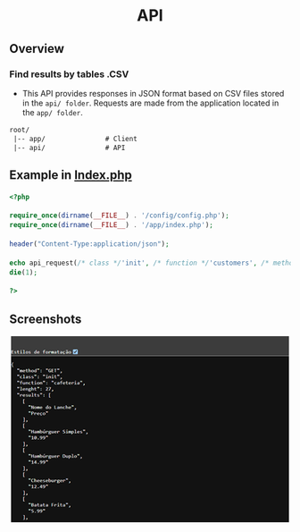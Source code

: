 <div align="center">

# API

</div>

## Overview

### Find results by tables .CSV

- This API provides responses in JSON format based on CSV files stored in the `api/ folder`. Requests are made from the application located in the `app/ folder`.

```
root/
 |-- app/               # Client
 |-- api/               # API
```

## Example in [Index.php](./index.php)
```php
<?php

require_once(dirname(__FILE__) . '/config/config.php');
require_once(dirname(__FILE__) . '/app/index.php');

header("Content-Type:application/json");

echo api_request(/* class */'init', /* function */'customers', /* method */'GET', /* variables */[], /* user */'admin', /* pass */'password123');
die(1);

?>
```

## Screenshots

<div style="display: flex; flex-wrap: wrap; gap: 10px; justify-content: center;">
  <img src="./fastlane/Screenshots.png" alt="Screenshot 1" style="margin: 1px;" width="99%" />
</div>
